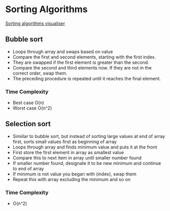 # Sorting Algorithms

[Sorting algorithms visualiser](https://visualgo.net/en/sorting?slide=1)

## Bubble sort

- Loops through array and swaps based on value
- Compare the first and second elements, starting with the first index.
- They are swapped if the first element is greater than the second.
- Compare the second and third elements now. If they are not in the correct order, swap them.
- The preceding procedure is repeated until it reaches the final element.

### Time Complexity

- Best case O(n)
- Worst case O(n^2)

## Selection sort

- Simiilar to bubble sort, but instead of sorting large values at end of array first, sorts small values first as beginning of array
- Loops through array and finds minimum value and puts it at the front
- First store the first element in array as smallest value
- Compare this to next item in array until smaller number found
- If smaller number found, designate it to be new minimum and continue to end of array
- If minimum is not value you began with (index), swap them
- Repeat this with array excluding the minimum and so on

### Time Complexity

- O(n^2)
